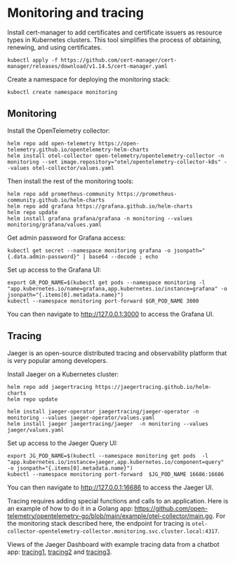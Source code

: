 
# Monitoring and tracing

Install cert-manager to add certificates and certificate issuers as resource types in Kubernetes clusters. This tool simplifies the process of obtaining, renewing, and using certificates.  

```
kubectl apply -f https://github.com/cert-manager/cert-manager/releases/download/v1.14.5/cert-manager.yaml
```

Create a namespace for deploying the monitoring stack:  

```
kubectl create namespace monitoring
```

## Monitoring

Install the OpenTelemetry collector:

```
helm repo add open-telemetry https://open-telemetry.github.io/opentelemetry-helm-charts
helm install otel-collector open-telemetry/opentelemetry-collector -n monitoring --set image.repository="otel/opentelemetry-collector-k8s" --values otel-collector/values.yaml
```

Then install the rest of the monitoring tools:

```
helm repo add prometheus-community https://prometheus-community.github.io/helm-charts
helm repo add grafana https://grafana.github.io/helm-charts
helm repo update
helm install grafana grafana/grafana -n monitoring --values monitoring/grafana/values.yaml
```

Get admin password for Grafana access:
```
kubectl get secret --namespace monitoring grafana -o jsonpath="{.data.admin-password}" | base64 --decode ; echo
```

Set up access to the Grafana UI: 

```
export GR_POD_NAME=$(kubectl get pods --namespace monitoring -l "app.kubernetes.io/name=grafana,app.kubernetes.io/instance=grafana" -o jsonpath="{.items[0].metadata.name}")
kubectl --namespace monitoring port-forward $GR_POD_NAME 3000
```

You can then navigate to http://127.0.0.1:3000 to access the Grafana UI.

## Tracing

Jaeger is an open-source distributed tracing and observability platform that is very popular among developers.

Install Jaeger on a Kubernetes cluster:

```
helm repo add jaegertracing https://jaegertracing.github.io/helm-charts
helm repo update

helm install jaeger-operator jaegertracing/jaeger-operator -n monitoring --values jaeger-operator/values.yaml
helm install jaeger jaegertracing/jaeger  -n monitoring --values jaeger/values.yaml
```

Set up access to the Jaeger Query UI: 

```
export JG_POD_NAME=$(kubectl --namespace monitoring get pods  -l "app.kubernetes.io/instance=jaeger,app.kubernetes.io/component=query" -o jsonpath="{.items[0].metadata.name}")
kubectl --namespace monitoring port-forward  $JG_POD_NAME 16686:16686
```

You can then navigate to http://127.0.0.1:16686 to access the Jaeger UI.

Tracing requires adding special functions and calls to an application. 
Here is an example of how to do it in a Golang app: https://github.com/open-telemetry/opentelemetry-go/blob/main/example/otel-collector/main.go.
For the monitoring stack described here, the endpoint for tracing is `otel-collector-opentelemetry-collector.monitoring.svc.cluster.local:4317`.

Views of the Jaeger Dashboard with example tracing data from a chatbot app: [tracing1](/images/tracing1.png), [tracing2](/images/tracing2.png) and [tracing3](/images/tracing3.png).

